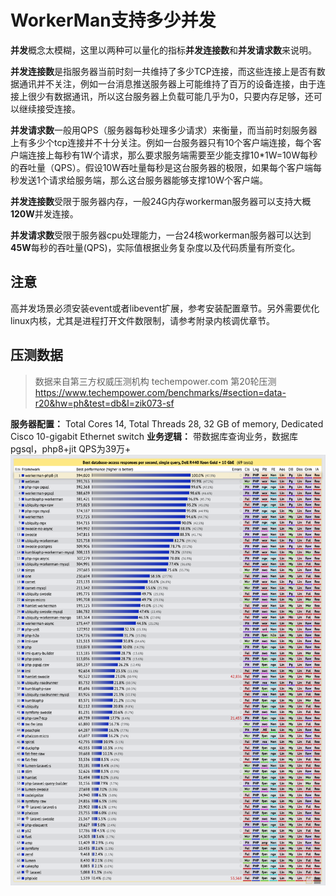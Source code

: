 # WorkerMan支持多少并发

**并发**概念太模糊，这里以两种可以量化的指标**并发连接数**和**并发请求数**来说明。

**并发连接数**是指服务器当前时刻一共维持了多少TCP连接，而这些连接上是否有数据通讯并不关注，例如一台消息推送服务器上可能维持了百万的设备连接，由于连接上很少有数据通讯，所以这台服务器上负载可能几乎为0，只要内存足够，还可以继续接受连接。

**并发请求数**一般用QPS（服务器每秒处理多少请求）来衡量，而当前时刻服务器上有多少个tcp连接并不十分关注。例如一台服务器只有10个客户端连接，每个客户端连接上每秒有1W个请求，那么要求服务端需要至少能支撑10*1W=10W每秒的吞吐量（QPS）。假设10W吞吐量每秒是这台服务器的极限，如果每个客户端每秒发送1个请求给服务端，那么这台服务器能够支撑10W个客户端。

**并发连接数**受限于服务器内存，一般24G内存workerman服务器可以支持大概**120W**并发连接。

**并发请求数**受限于服务器cpu处理能力，一台24核workerman服务器可以达到**45W**每秒的吞吐量(QPS)，实际值根据业务复杂度以及代码质量有所变化。

## 注意

高并发场景必须安装event或者libevent扩展，参考安装配置章节。另外需要优化linux内核，尤其是进程打开文件数限制，请参考附录内核调优章节。

## 压测数据 
> 数据来自第三方权威压测机构 techempower.com 第20轮压测
https://www.techempower.com/benchmarks/#section=data-r20&hw=ph&test=db&l=zik073-sf

**服务器配置：**
Total Cores 14, Total Threads 28, 32 GB of memory, Dedicated Cisco 10-gigabit Ethernet switch
**业务逻辑：**
带数据库查询业务，数据库pgsql，php8+jit
QPS为39万+
![](../images/screenshot_1636522357217.png)



